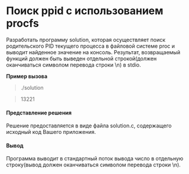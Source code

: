 # Поиск ppid c использованием procfs
Разработать программу solution, которая осуществляет поиск родительского PID текущего процесса в файловой системе proc и выводит найденное значение на консоль.  Результат, возвращаемый функций должен быть выведен отдельной строкой(должен оканчиваться символом перевода строки \n) в stdio.

**Пример вызова**
>./solution

>13221

#### Представление решения
Решение предоставляется в виде файла solution.c, содержащего исходный код Вашего приложения.

#### Вывод
Программа выводит в стандартный поток вывода число в отдельную строку(вывод должен оканчиваться символом перевода строки \n).
